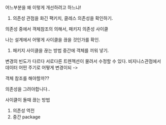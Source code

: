 어느부분을 왜 이렇게 개선하려고 하느냐!

1. 의존성 관점을 화긴
팩키치, 클레스 의존성을 확인하기.

의존성 중에서 객체참조의 의해서, 패키지 의존성 사이클

나는 설계에서 어떻게 사이클을 끊을 것인가를 확인.

1. 패키지 사이클을 끊는 방법 
중간에 객체를 끼워 넣기.

변경의 빈도가 다르다
서로다른 트렌젝션이 물려서 수정할 수 있다.
비지니스관점에서 데이터 어떤 주기로 어떻게 변경이되 -> 

객체 참조를 해야할까??

의존성을 그려야합니다..


사이클이 돌때 끊는 방법
1. 의존성 역전
2. 중간 package 